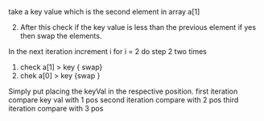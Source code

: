 take a key value which is the second element in array
a[1]

2. After this check if the key value is less than the previous element
if yes then swap the elements.

In the next iteration increment i
for i = 2
do step 2 two times
1. check a[1] > key  { swap}
2. chek a[0] > key {swap }

Simply put placing the keyVal in the respective position.
first iteration compare key val with 1 pos
second iteration compare with 2 pos
third iteration compare with 3 pos